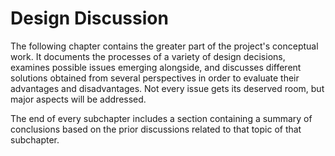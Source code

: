 Design Discussion
==========================================



The following chapter contains the greater part of the project's conceptual work. It documents the 
processes of a variety of design decisions, examines possible issues emerging alongside, and 
discusses different solutions obtained from several perspectives in order to evaluate their 
advantages and disadvantages. Not every issue gets its deserved room, but major aspects will be 
addressed.

The end of every subchapter includes a section containing a summary of conclusions based on the 
prior discussions related to that topic of that subchapter.
